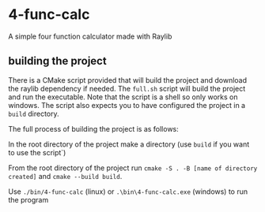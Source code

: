 # 4-func-calc

A simple four function calculator made with Raylib

## building the project

There is a CMake script provided that will build the project and download the raylib dependency if needed. The `full.sh` script will build the project and run the executable. Note that the script is a shell so only works on windows. The script also expects you to have configured the project in a `build` directory.

The full process of building the project is as follows:

In the root directory of the project make a directory (use `build` if you want to use the script`)

From the root directory of the project run `cmake -S . -B [name of directory created]` and `cmake --build build`.

Use `./bin/4-func-calc` (linux) or `.\bin\4-func-calc.exe` (windows) to run the program
